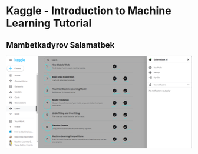 # Kaggle - Introduction to Machine Learning Tutorial
## Mambetkadyrov Salamatbek
![Screenshot1](https://github.com/Sakubek1337/kaggle-ml-intro-tutorial/blob/main/proof_screenshot.PNG)<br>
